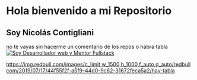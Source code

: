 
<h1>Hola bienvenido a mi Repositorio </h1>

<h2>Soy Nicolás Contigliani</h2>








no te vayas sin hacerme un comentario de los repos o habra tabla 
<a target="_blank" rel="noopener noreferrer" href="https://camo.githubusercontent.com/125956ea9c9521b3cd3bd87ceedbb4cb90ec93f5e75f77809677f32a4d473db3/68747470733a2f2f6c61657374616e636961617a756c2e636f6d2f6d656469612f706f73742f72656163742d636c6f6e2d64652d77756e6465726c6973742d706172612d7072616374696361722d656c2d737461636b2d6d65726e2f62616e6e65725f6d65726e2e6a7067"><img src="https://camo.githubusercontent.com/125956ea9c9521b3cd3bd87ceedbb4cb90ec93f5e75f77809677f32a4d473db3/68747470733a2f2f6c61657374616e636961617a756c2e636f6d2f6d656469612f706f73742f72656163742d636c6f6e2d64652d77756e6465726c6973742d706172612d7072616374696361722d656c2d737461636b2d6d65726e2f62616e6e65725f6d65726e2e6a7067" alt="Soy Desarrollador web y Mentor Fullstack" data-canonical-src="https://laestanciaazul.com/media/post/react-clon-de-wunderlist-para-practicar-el-stack-mern/banner_mern.jpg" style="max-width:100%;"></a>


https://img.redbull.com/images/c_limit,w_1500,h_1000,f_auto,q_auto/redbullcom/2019/07/17/44f55f2f-a5f9-44d0-9c62-31672feca5a2/hay-tabla

